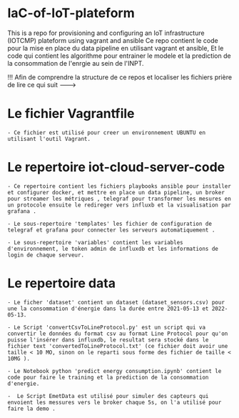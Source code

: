 # IaC-of-IoT-plateform
This is a repo for provisioning and configuring an IoT infrastructure (IOTCMP) plateform using vagrant and ansible
Ce repo contient le code pour la mise en place du data pipeline en utilisant vagrant et ansible, Et le code qui contient les algorithme pour entrainer le modele et la prediction de la consommation de l'enrgie au sein de l'INPT.
 

 !!! Afin de comprendre la structure de ce repos et localiser les fichiers prière de lire ce qui suit --->

# Le fichier Vagrantfile

    - Ce fichier est utilisé pour creer un environnement UBUNTU en utilisant l'outil Vagrant.

# Le repertoire iot-cloud-server-code 

    - Ce repertoire contient les fichiers playbooks ansible pour installer et configurer docker, et mettre en place un data pipeline, un broker pour streamer les métriques , telegraf pour transformer les mesures en un protocole ensuite le redireger vers influxb et la visualisation par grafana .

    - Le sous-repertoire 'templates' les fichier de configuration de telegraf et grafana pour connecter les serveurs automatiquement .

    - Le sous-repertoire 'variables' contient les variables d'environnement, le token admin de influxdb et les informations de login de chaque serveur.

#  Le repertoire data

    - Le ficher 'dataset' contient un dataset (dataset_sensors.csv) pour une la consommation d'énergie dans la durée entre 2021-05-13 et 2022-05-13.

    - Le Script 'convertCsvToLineProtocol.py' est un script qui va convertir le données du format csv au format Line Protocol pour qu'on puisse l'insérer dans influxdb, le resultat sera stocké dans le fichier text 'convertedToLineProtocol.txt' (ce fichier doit avoir une taille < 10 MO, sinon on le reparti sous forme des fichier de taille < 10MG ).

    - Le Notebook python 'predict energy consumption.ipynb' contient le code pour faire le training et la prediction de la consommation d'energie.

    -  Le Script EmetData est utilisé pour simuler des capteurs qui envoient les messures vers le broker chaque 5s, on l'a utilisé pour faire la demo .
